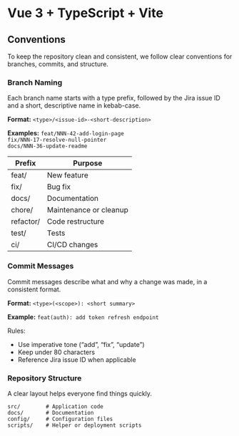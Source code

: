 # Vue 3 + TypeScript + Vite

## Conventions

To keep the repository clean and consistent, we follow clear conventions for branches, commits, and structure.

### Branch Naming
Each branch name starts with a type prefix, followed by the Jira issue ID and a short, descriptive name in kebab-case.

**Format:**
`<type>/<issue-id>-<short-description>`

**Examples:**
`feat/NNN-42-add-login-page`  
`fix/NNN-17-resolve-null-pointer`  
`docs/NNN-36-update-readme`

| Prefix | Purpose |
|--------|----------|
| feat/ | New feature |
| fix/ | Bug fix |
| docs/ | Documentation |
| chore/ | Maintenance or cleanup |
| refactor/ | Code restructure |
| test/ | Tests |
| ci/ | CI/CD changes |

### Commit Messages
Commit messages describe what and why a change was made, in a consistent format.

**Format:**
`<type>(<scope>): <short summary>`

**Example:**
`feat(auth): add token refresh endpoint`

Rules:
- Use imperative tone (“add”, “fix”, “update”)  
- Keep under 80 characters  
- Reference Jira issue ID when applicable  

### Repository Structure
A clear layout helps everyone find things quickly.

```text
src/        # Application code
docs/       # Documentation
config/     # Configuration files
scripts/    # Helper or deployment scripts
